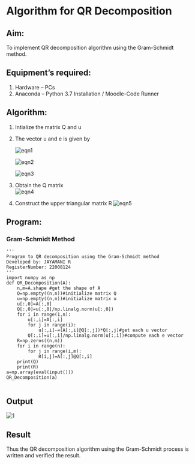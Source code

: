 # Algorithm for QR Decomposition
## Aim:
To implement QR decomposition algorithm using the Gram-Schmidt method.
## Equipment’s required:
1.	Hardware – PCs
2.	Anaconda – Python 3.7 Installation / Moodle-Code Runner
## Algorithm:
1.	Intialize the matrix Q and u
2.	The vector u and e is given by

    ![eqn1](./ex4.jpg)

    ![eqn2](./ex6.jpg)

    ![eqn3](./ex3.jpg)

3.	Obtain the Q matrix   
    ![eqn4](./ex1.jpg)
4.	Construct the upper triangular matrix R
    ![eqn5](./ex2.jpg)



## Program:
### Gram-Schmidt Method
```
''' 
Program to QR decomposition using the Gram-Schmidt method
Developed by: JAYAMANI R
RegisterNumber: 22008124
'''
import numpy as np
def QR_Decomposition(A):
    n,m=A.shape #get the shape of A
    Q=np.empty((n,n))#initialize matrix Q
    u=np.empty((n,n))#initialize matrix u
    u[:,0]=A[:,0]
    Q[:,0]=u[:,0]/np.linalg.norm(u[:,0])
    for i in range(1,n):
        u[:,i]=A[:,i]
        for j in range(i):
            u[:,i]-=(A[:,i]@Q[:,j])*Q[:,j]#get each u vector
        Q[:,i]=u[:,i]/np.linalg.norm(u[:,i])#compute each e vector
    R=np.zeros((n,m))
    for i in range(n):
        for j in range(i,m):
            R[i,j]=A[:,j]@Q[:,i]
    print(Q)
    print(R)
a=np.array(eval(input()))
QR_Decomposition(a)


```

## Output
![1](https://user-images.githubusercontent.com/85949888/214762777-5ce0ec76-e7a1-45f9-b769-45a60101b9b7.png)


## Result
Thus the QR decomposition algorithm using the Gram-Schmidt process is written and verified the result.
